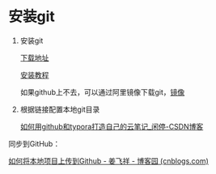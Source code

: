 # 安装git

1. 安装git

   [下载地址](https://git-scm.com/downloads)

   [安装教程](https://www.cnblogs.com/xueweisuoyong/p/11914045.html)

   如果github上不去，可以通过阿里镜像下载git，[镜像](https://npm.taobao.org/mirrors/git-for-windows/)

2. 根据链接配置本地git目录

   [如何用github和typora打造自己的云笔记_闲停-CSDN博客](https://blog.csdn.net/CatGlory/article/details/88382742)

   

同步到GitHub：

[如何将本地项目上传到Github - 姜飞祥 - 博客园 (cnblogs.com)](https://www.cnblogs.com/smfx1314/p/8426115.html)

